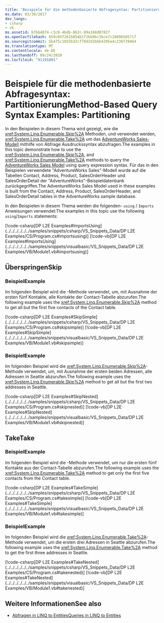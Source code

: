```yaml
---
title: 'Beispiele für die methodenbasierte Abfragesyntax: Partitionierung'
ms.date: 03/30/2017
dev_langs:
- csharp
- vb
ms.assetid: b7b64874-c3c8-4bdb-862c-89a168d07827
ms.openlocfilehash: 659c05f261b854b1f2bb9bc3bce7c2889650571f
ms.sourcegitcommit: 5b475c1855b32cf78d2d1bbb4295e4c236f39464
ms.translationtype: MT
ms.contentlocale: de-DE
ms.lasthandoff: 09/24/2020
ms.locfileid: "91191891"
---
```

# <a name="method-based-query-syntax-examples-partitioning"></a><span data-ttu-id="e7bba-102">Beispiele für die methodenbasierte Abfragesyntax: Partitionierung</span><span class="sxs-lookup"><span data-stu-id="e7bba-102">Method-Based Query Syntax Examples: Partitioning</span></span>

<span data-ttu-id="e7bba-103">In den Beispielen in diesem Thema wird gezeigt, wie die <xref:System.Linq.Enumerable.Skip%2A> Methoden, und verwendet werden, <xref:System.Linq.Enumerable.Take%2A> um das [AdventureWorks Sales-Modell](https://github.com/Microsoft/sql-server-samples/releases/tag/adventureworks) mithilfe von Abfrage Ausdruckssyntax abzufragen.</span><span class="sxs-lookup"><span data-stu-id="e7bba-103">The examples in this topic demonstrate how to use the <xref:System.Linq.Enumerable.Skip%2A>, and <xref:System.Linq.Enumerable.Take%2A> methods to query the [AdventureWorks Sales Model](https://github.com/Microsoft/sql-server-samples/releases/tag/adventureworks) using query expression syntax.</span></span> <span data-ttu-id="e7bba-104">Für das in den Beispielen verwendete "AdventureWorks Sales"-Modell wurde auf die Tabellen Contact, Address, Product, SalesOrderHeader und SalesOrderDetail der "AdventureWorks"-Beispieldatenbank zurückgegriffen.</span><span class="sxs-lookup"><span data-stu-id="e7bba-104">The AdventureWorks Sales Model used in these examples is built from the Contact, Address, Product, SalesOrderHeader, and SalesOrderDetail tables in the AdventureWorks sample database.</span></span>  
  
 <span data-ttu-id="e7bba-105">In den Beispielen in diesem Thema werden die folgenden- `using` / `Imports` Anweisungen verwendet:</span><span class="sxs-lookup"><span data-stu-id="e7bba-105">The examples in this topic use the following `using`/`Imports` statements:</span></span>  
  
 [!code-csharp[DP L2E Examples#ImportsUsing](../../../../../../samples/snippets/csharp/VS_Snippets_Data/DP L2E Examples/CS/Program.cs#importsusing)]
 [!code-vb[DP L2E Examples#ImportsUsing](../../../../../../samples/snippets/visualbasic/VS_Snippets_Data/DP L2E Examples/VB/Module1.vb#importsusing)]  
  
## <a name="skip"></a><span data-ttu-id="e7bba-106">Überspringen</span><span class="sxs-lookup"><span data-stu-id="e7bba-106">Skip</span></span>  
  
### <a name="example"></a><span data-ttu-id="e7bba-107">Beispiel</span><span class="sxs-lookup"><span data-stu-id="e7bba-107">Example</span></span>  

 <span data-ttu-id="e7bba-108">Im folgenden Beispiel wird die -Methode verwendet, um, mit Ausnahme der ersten fünf Kontakte, alle Kontakte der Contact-Tabelle abzurufen.</span><span class="sxs-lookup"><span data-stu-id="e7bba-108">The following example uses the <xref:System.Linq.Enumerable.Skip%2A> method to get all but the first five contacts of the Contact table.</span></span>  
  
 [!code-csharp[DP L2E Examples#SkipSimple](../../../../../../samples/snippets/csharp/VS_Snippets_Data/DP L2E Examples/CS/Program.cs#skipsimple)]
 [!code-vb[DP L2E Examples#SkipSimple](../../../../../../samples/snippets/visualbasic/VS_Snippets_Data/DP L2E Examples/VB/Module1.vb#skipsimple)]  
  
### <a name="example"></a><span data-ttu-id="e7bba-109">Beispiel</span><span class="sxs-lookup"><span data-stu-id="e7bba-109">Example</span></span>  

 <span data-ttu-id="e7bba-110">Im folgenden Beispiel wird die <xref:System.Linq.Enumerable.Skip%2A>-Methode verwendet, um, mit Ausnahme der ersten beiden Adressen, alle Adressen in Seattle abzurufen.</span><span class="sxs-lookup"><span data-stu-id="e7bba-110">The following example uses the <xref:System.Linq.Enumerable.Skip%2A> method to get all but the first two addresses in Seattle.</span></span>  
  
 [!code-csharp[DP L2E Examples#SkipNested](../../../../../../samples/snippets/csharp/VS_Snippets_Data/DP L2E Examples/CS/Program.cs#skipnested)]
 [!code-vb[DP L2E Examples#SkipNested](../../../../../../samples/snippets/visualbasic/VS_Snippets_Data/DP L2E Examples/VB/Module1.vb#skipnested)]  
  
## <a name="take"></a><span data-ttu-id="e7bba-111">Take</span><span class="sxs-lookup"><span data-stu-id="e7bba-111">Take</span></span>  
  
### <a name="example"></a><span data-ttu-id="e7bba-112">Beispiel</span><span class="sxs-lookup"><span data-stu-id="e7bba-112">Example</span></span>  

 <span data-ttu-id="e7bba-113">Im folgenden Beispiel wird die -Methode verwendet, um nur die ersten fünf Kontakte aus der Contact-Tabelle abzurufen.</span><span class="sxs-lookup"><span data-stu-id="e7bba-113">The following example uses the <xref:System.Linq.Enumerable.Take%2A> method to get only the first five contacts from the Contact table.</span></span>  
  
 [!code-csharp[DP L2E Examples#TakeSimple](../../../../../../samples/snippets/csharp/VS_Snippets_Data/DP L2E Examples/CS/Program.cs#takesimple)]
 [!code-vb[DP L2E Examples#TakeSimple](../../../../../../samples/snippets/visualbasic/VS_Snippets_Data/DP L2E Examples/VB/Module1.vb#takesimple)]  
  
### <a name="example"></a><span data-ttu-id="e7bba-114">Beispiel</span><span class="sxs-lookup"><span data-stu-id="e7bba-114">Example</span></span>  

 <span data-ttu-id="e7bba-115">Im folgenden Beispiel wird die <xref:System.Linq.Enumerable.Take%2A>-Methode verwendet, um die ersten drei Adressen in Seattle abzurufen.</span><span class="sxs-lookup"><span data-stu-id="e7bba-115">The following example uses the <xref:System.Linq.Enumerable.Take%2A> method to get the first three addresses in Seattle.</span></span>  
  
 [!code-csharp[DP L2E Examples#TakeNested](../../../../../../samples/snippets/csharp/VS_Snippets_Data/DP L2E Examples/CS/Program.cs#takenested)]
 [!code-vb[DP L2E Examples#TakeNested](../../../../../../samples/snippets/visualbasic/VS_Snippets_Data/DP L2E Examples/VB/Module1.vb#takenested)]  
  
## <a name="see-also"></a><span data-ttu-id="e7bba-116">Weitere Informationen</span><span class="sxs-lookup"><span data-stu-id="e7bba-116">See also</span></span>

- [<span data-ttu-id="e7bba-117">Abfragen in LINQ to Entities</span><span class="sxs-lookup"><span data-stu-id="e7bba-117">Queries in LINQ to Entities</span></span>](queries-in-linq-to-entities.md)
